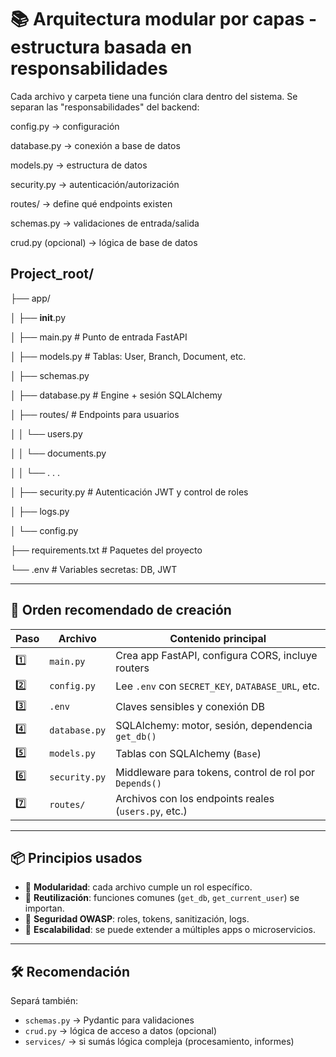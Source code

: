 # 📚 Arquitectura modular por capas - estructura basada en responsabilidades
Cada archivo y carpeta tiene una función clara dentro del sistema. Se separan las "responsabilidades" del backend:

config.py → configuración

database.py → conexión a base de datos

models.py → estructura de datos

security.py → autenticación/autorización

routes/ → define qué endpoints existen

schemas.py → validaciones de entrada/salida

crud.py (opcional) → lógica de base de datos

## Project_root/

├── app/

│   ├── __init__.py

│   ├── main.py     # Punto de entrada FastAPI

│   ├── models.py   # Tablas: User, Branch, Document, etc.

│   ├── schemas.py

│   ├── database.py # Engine + sesión SQLAlchemy

│   ├── routes/     # Endpoints para usuarios

│   │   └── users.py

│   │   └── documents.py

│   │   └──  . . .

│   ├── security.py # Autenticación JWT y control de roles

│   ├── logs.py

│   └── config.py

├── requirements.txt # Paquetes del proyecto

└── .env # Variables secretas: DB, JWT


---

## 🧩 Orden recomendado de creación

| Paso | Archivo         | Contenido principal                                    |
|------|------------------|--------------------------------------------------------|
| 1️⃣   | `main.py`        | Crea app FastAPI, configura CORS, incluye routers     |
| 2️⃣   | `config.py`      | Lee `.env` con `SECRET_KEY`, `DATABASE_URL`, etc.     |
| 3️⃣   | `.env`           | Claves sensibles y conexión DB                        |
| 4️⃣   | `database.py`    | SQLAlchemy: motor, sesión, dependencia `get_db()`     |
| 5️⃣   | `models.py`      | Tablas con SQLAlchemy (`Base`)                        |
| 6️⃣   | `security.py`    | Middleware para tokens, control de rol por `Depends()`|
| 7️⃣   | `routes/`        | Archivos con los endpoints reales (`users.py`, etc.)  |

---

## 📦 Principios usados

- 🔹 **Modularidad**: cada archivo cumple un rol específico.
- 🔹 **Reutilización**: funciones comunes (`get_db`, `get_current_user`) se importan.
- 🔹 **Seguridad OWASP**: roles, tokens, sanitización, logs.
- 🔹 **Escalabilidad**: se puede extender a múltiples apps o microservicios.

---

## 🛠️ Recomendación

Separá también:

- `schemas.py` → Pydantic para validaciones
- `crud.py` → lógica de acceso a datos (opcional)
- `services/` → si sumás lógica compleja (procesamiento, informes)

